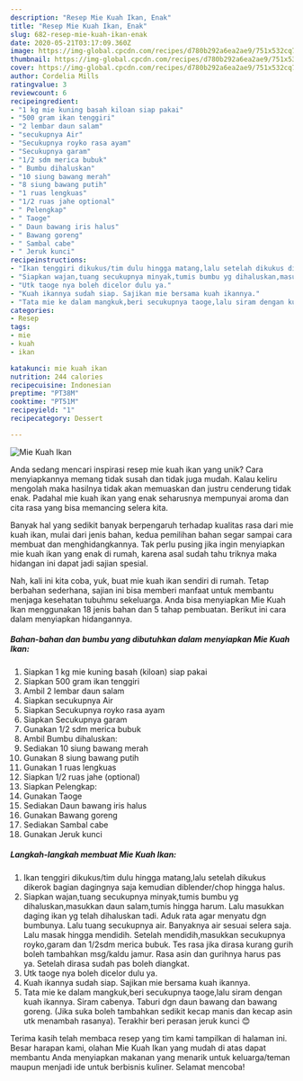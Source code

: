 ```yaml
---
description: "Resep Mie Kuah Ikan, Enak"
title: "Resep Mie Kuah Ikan, Enak"
slug: 682-resep-mie-kuah-ikan-enak
date: 2020-05-21T03:17:09.360Z
image: https://img-global.cpcdn.com/recipes/d780b292a6ea2ae9/751x532cq70/mie-kuah-ikan-foto-resep-utama.jpg
thumbnail: https://img-global.cpcdn.com/recipes/d780b292a6ea2ae9/751x532cq70/mie-kuah-ikan-foto-resep-utama.jpg
cover: https://img-global.cpcdn.com/recipes/d780b292a6ea2ae9/751x532cq70/mie-kuah-ikan-foto-resep-utama.jpg
author: Cordelia Mills
ratingvalue: 3
reviewcount: 6
recipeingredient:
- "1 kg mie kuning basah kiloan siap pakai"
- "500 gram ikan tenggiri"
- "2 lembar daun salam"
- "secukupnya Air"
- "Secukupnya royko rasa ayam"
- "Secukupnya garam"
- "1/2 sdm merica bubuk"
- " Bumbu dihaluskan"
- "10 siung bawang merah"
- "8 siung bawang putih"
- "1 ruas lengkuas"
- "1/2 ruas jahe optional"
- " Pelengkap"
- " Taoge"
- " Daun bawang iris halus"
- " Bawang goreng"
- " Sambal cabe"
- " Jeruk kunci"
recipeinstructions:
- "Ikan tenggiri dikukus/tim dulu hingga matang,lalu setelah dikukus dikerok bagian dagingnya saja kemudian diblender/chop hingga halus."
- "Siapkan wajan,tuang secukupnya minyak,tumis bumbu yg dihaluskan,masukkan daun salam,tumis hingga harum. Lalu masukkan daging ikan yg telah dihaluskan tadi. Aduk rata agar menyatu dgn bumbunya. Lalu tuang secukupnya air. Banyaknya air sesuai selera saja. Lalu masak hingga mendidih. Setelah mendidih,masukkan secukupnya royko,garam dan 1/2sdm merica bubuk. Tes rasa jika dirasa kurang gurih boleh tambahkan msg/kaldu jamur. Rasa asin dan gurihnya harus pas ya. Setelah dirasa sudah pas boleh diangkat."
- "Utk taoge nya boleh dicelor dulu ya."
- "Kuah ikannya sudah siap. Sajikan mie bersama kuah ikannya."
- "Tata mie ke dalam mangkuk,beri secukupnya taoge,lalu siram dengan kuah ikannya. Siram cabenya. Taburi dgn daun bawang dan bawang goreng. (Jika suka boleh tambahkan sedikit kecap manis dan kecap asin utk menambah rasanya). Terakhir beri perasan jeruk kunci 😊"
categories:
- Resep
tags:
- mie
- kuah
- ikan

katakunci: mie kuah ikan 
nutrition: 244 calories
recipecuisine: Indonesian
preptime: "PT38M"
cooktime: "PT51M"
recipeyield: "1"
recipecategory: Dessert

---
```



![Mie Kuah Ikan](https://img-global.cpcdn.com/recipes/d780b292a6ea2ae9/751x532cq70/mie-kuah-ikan-foto-resep-utama.jpg)

Anda sedang mencari inspirasi resep mie kuah ikan yang unik? Cara menyiapkannya memang tidak susah dan tidak juga mudah. Kalau keliru mengolah maka hasilnya tidak akan memuaskan dan justru cenderung tidak enak. Padahal mie kuah ikan yang enak seharusnya mempunyai aroma dan cita rasa yang bisa memancing selera kita.



Banyak hal yang sedikit banyak berpengaruh terhadap kualitas rasa dari mie kuah ikan, mulai dari jenis bahan, kedua pemilihan bahan segar sampai cara membuat dan menghidangkannya. Tak perlu pusing jika ingin menyiapkan mie kuah ikan yang enak di rumah, karena asal sudah tahu triknya maka hidangan ini dapat jadi sajian spesial.


Nah, kali ini kita coba, yuk, buat mie kuah ikan sendiri di rumah. Tetap berbahan sederhana, sajian ini bisa memberi manfaat untuk membantu menjaga kesehatan tubuhmu sekeluarga. Anda bisa menyiapkan Mie Kuah Ikan menggunakan 18 jenis bahan dan 5 tahap pembuatan. Berikut ini cara dalam menyiapkan hidangannya.

<!--inarticleads1-->

##### Bahan-bahan dan bumbu yang dibutuhkan dalam menyiapkan Mie Kuah Ikan:

1. Siapkan 1 kg mie kuning basah (kiloan) siap pakai
1. Siapkan 500 gram ikan tenggiri
1. Ambil 2 lembar daun salam
1. Siapkan secukupnya Air
1. Siapkan Secukupnya royko rasa ayam
1. Siapkan Secukupnya garam
1. Gunakan 1/2 sdm merica bubuk
1. Ambil  Bumbu dihaluskan:
1. Sediakan 10 siung bawang merah
1. Gunakan 8 siung bawang putih
1. Gunakan 1 ruas lengkuas
1. Siapkan 1/2 ruas jahe (optional)
1. Siapkan  Pelengkap:
1. Gunakan  Taoge
1. Sediakan  Daun bawang iris halus
1. Gunakan  Bawang goreng
1. Sediakan  Sambal cabe
1. Gunakan  Jeruk kunci




<!--inarticleads2-->

##### Langkah-langkah membuat Mie Kuah Ikan:

1. Ikan tenggiri dikukus/tim dulu hingga matang,lalu setelah dikukus dikerok bagian dagingnya saja kemudian diblender/chop hingga halus.
1. Siapkan wajan,tuang secukupnya minyak,tumis bumbu yg dihaluskan,masukkan daun salam,tumis hingga harum. Lalu masukkan daging ikan yg telah dihaluskan tadi. Aduk rata agar menyatu dgn bumbunya. Lalu tuang secukupnya air. Banyaknya air sesuai selera saja. Lalu masak hingga mendidih. Setelah mendidih,masukkan secukupnya royko,garam dan 1/2sdm merica bubuk. Tes rasa jika dirasa kurang gurih boleh tambahkan msg/kaldu jamur. Rasa asin dan gurihnya harus pas ya. Setelah dirasa sudah pas boleh diangkat.
1. Utk taoge nya boleh dicelor dulu ya.
1. Kuah ikannya sudah siap. Sajikan mie bersama kuah ikannya.
1. Tata mie ke dalam mangkuk,beri secukupnya taoge,lalu siram dengan kuah ikannya. Siram cabenya. Taburi dgn daun bawang dan bawang goreng. (Jika suka boleh tambahkan sedikit kecap manis dan kecap asin utk menambah rasanya). Terakhir beri perasan jeruk kunci 😊




Terima kasih telah membaca resep yang tim kami tampilkan di halaman ini. Besar harapan kami, olahan Mie Kuah Ikan yang mudah di atas dapat membantu Anda menyiapkan makanan yang menarik untuk keluarga/teman maupun menjadi ide untuk berbisnis kuliner. Selamat mencoba!
